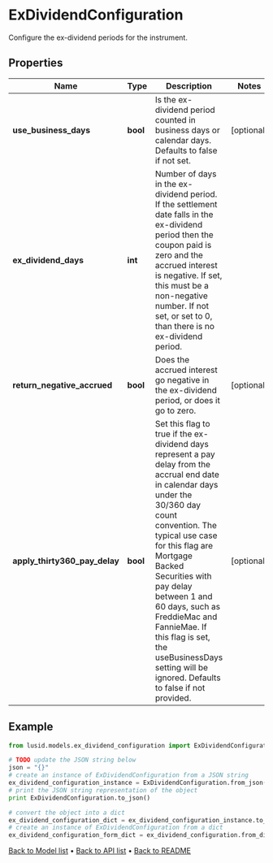 # ExDividendConfiguration

Configure the ex-dividend periods for the instrument.

## Properties
Name | Type | Description | Notes
------------ | ------------- | ------------- | -------------
**use_business_days** | **bool** | Is the ex-dividend period counted in business days or calendar days.  Defaults to false if not set. | [optional] 
**ex_dividend_days** | **int** | Number of days in the ex-dividend period.  If the settlement date falls in the ex-dividend period then the coupon paid is zero and the accrued interest is negative.  If set, this must be a non-negative number.  If not set, or set to 0, than there is no ex-dividend period. | 
**return_negative_accrued** | **bool** | Does the accrued interest go negative in the ex-dividend period, or does it go to zero. | [optional] 
**apply_thirty360_pay_delay** | **bool** | Set this flag to true if the ex-dividend days represent a pay delay from the accrual end date in calendar  days under the 30/360 day count convention. The typical use case for this flag are Mortgage Backed Securities  with pay delay between 1 and 60 days, such as FreddieMac and FannieMae. If this flag is set, the useBusinessDays  setting will be ignored.  Defaults to false if not provided. | [optional] 

## Example

```python
from lusid.models.ex_dividend_configuration import ExDividendConfiguration

# TODO update the JSON string below
json = "{}"
# create an instance of ExDividendConfiguration from a JSON string
ex_dividend_configuration_instance = ExDividendConfiguration.from_json(json)
# print the JSON string representation of the object
print ExDividendConfiguration.to_json()

# convert the object into a dict
ex_dividend_configuration_dict = ex_dividend_configuration_instance.to_dict()
# create an instance of ExDividendConfiguration from a dict
ex_dividend_configuration_form_dict = ex_dividend_configuration.from_dict(ex_dividend_configuration_dict)
```
[Back to Model list](../README.md#documentation-for-models) &#8226; [Back to API list](../README.md#documentation-for-api-endpoints) &#8226; [Back to README](../README.md)


